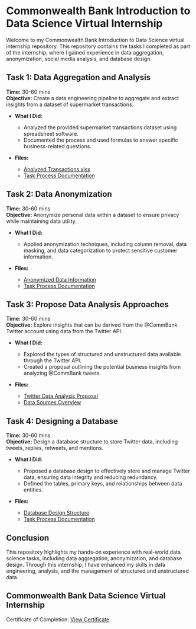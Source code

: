 # Commonwealth Bank Introduction to Data Science Virtual Internship

Welcome to my Commonwealth Bank Introduction to Data Science virtual internship repository. This repository contains the tasks I completed as part of the internship, where I gained experience in data aggregation, anonymization, social media analysis, and database design.

## Task 1: Data Aggregation and Analysis
**Time:** 30-60 mins  
**Objective:** Create a data engineering pipeline to aggregate and extract insights from a dataset of supermarket transactions.

- **What I Did:**
  - Analyzed the provided supermarket transactions dataset using spreadsheet software.
  - Documented the process and used formulas to answer specific business-related questions.
  
- **Files:**
  - [Analyzed Transactions xlsx](./Task_1_Data_Aggregation/supermarket_transactions.xlsx)
  - [Task Process Documentation](./Task_1_Data_Aggregation/Task_1_Answer.txt)

## Task 2: Data Anonymization
**Time:** 30-60 mins  
**Objective:** Anonymize personal data within a dataset to ensure privacy while maintaining data utility.

- **What I Did:**
  - Applied anonymization techniques, including column removal, data masking, and data categorization to protect sensitive customer information.
  
- **Files:**
  - [Anonymized Data Information](./Task_2_Data_Anonymization/Task_2_Information)
  - [Task Process Documentation](./Task_2_Data_Anonymization/Task_2_Answer.txt)

## Task 3: Propose Data Analysis Approaches
**Time:** 30-60 mins  
**Objective:** Explore insights that can be derived from the @CommBank Twitter account using data from the Twitter API.

- **What I Did:**
  - Explored the types of structured and unstructured data available through the Twitter API.
  - Created a proposal outlining the potential business insights from analyzing @CommBank tweets.

- **Files:**
  - [Twitter Data Analysis Proposal](./Task_3_Proposal_Twitter_Data_Analysis/Task_3_Information)
  - [Data Sources Overview](./Task_3_Proposal_Twitter_Data_Analysis/Task_3_Answer)

## Task 4: Designing a Database
**Time:** 30-60 mins  
**Objective:** Design a database structure to store Twitter data, including tweets, replies, retweets, and mentions.

- **What I Did:**
  - Proposed a database design to effectively store and manage Twitter data, ensuring data integrity and reducing redundancy.
  - Defined the tables, primary keys, and relationships between data entities.

- **Files:**
  - [Database Design Structure](./Task_4_Database_Design/Task_4_Information.txt)
  - [Task Process Documentation](./Task_4_Database_Design/Task_4_Answer.txt)

## Conclusion
This repository highlights my hands-on experience with real-world data science tasks, including data aggregation, anonymization, and database design. Through this internship, I have enhanced my skills in data engineering, analysis, and the management of structured and unstructured data.

## Commonwealth Bank Data Science Virtual Internship
Certificate of Completion: [View Certificate](./Certification%20of%20complete/CommBank_Certificate.pdf).
